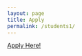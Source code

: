 ```yaml
---
layout: page
title: Apply
permalink: /students1/
---
```

<a href="http://www.brescia.edu/l3_application">Apply Here!</a>

